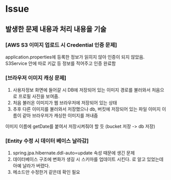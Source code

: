 # Issue

## 발생한 문제 내용과 처리 내용을 기술

### [AWS S3 이미지 업로드 시 Credential 인증 문제]

application.properties에 등록한 정보가 읽히지 않아 인증이 되지 않았음.  
S3Service 안에 따로 키값 등 정보를 적어주고 인증 완료함

### [브라우저 이미지 캐싱 문제]

1. 사용자정보 화면에 들어갈 시 DB에 저장되어 있는 이미지 경로를 불러와서 처음으로 프로필 사진을 보여줌.  
2. 처음 불러온 이미지가 웹 브라우저에 저장되어 있는 상태
3. 추후 다른 이미지를 불러와서 저장했으나 db, 버킷에 저장되어 있는 파일 이미지 이름이 같아 브라우저가 캐싱한 이미지를 꺼내줌

이미지 이름에 getDate를 붙여서 저장시켜줘야 할 듯
(bucket 저장 -> db 저장)

### [Entity 수정 시 데이터 베이스 날라감]

1. spring.jpa.hibernate.ddl-auto=update 속성 때문에 생긴 문제  
2. 데이터베이스 구조에 변화가 생길 시 스키마를 업데이트 시킨다. 로 알고 있었는데 아예 날라가 버렸다.
3. 메소드만 수정한거 같은데 확인 필요